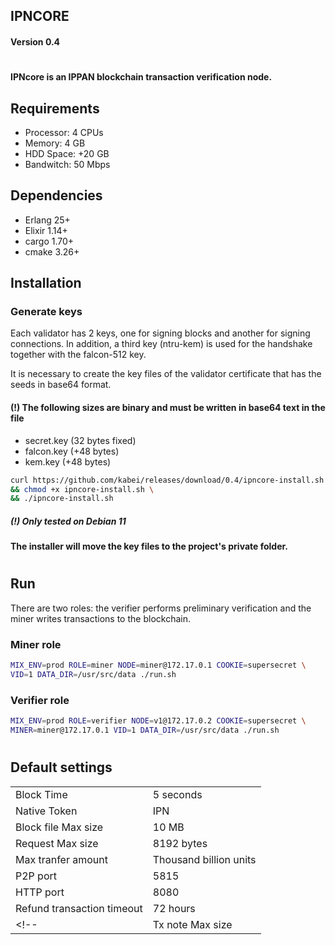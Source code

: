 ## IPNCORE

#### Version 0.4
#
#### IPNcore is an IPPAN blockchain transaction verification node.

## Requirements

* Processor: 4 CPUs
* Memory: 4 GB
* HDD Space: +20 GB
* Bandwitch: 50 Mbps

## Dependencies

* Erlang 25+
* Elixir 1.14+
* cargo 1.70+
* cmake 3.26+

## 
## Installation
### Generate keys
Each validator has 2 keys, one for signing blocks and another for signing connections. In addition, a third key (ntru-kem) is used for the handshake together with the falcon-512 key.

It is necessary to create the key files of the validator certificate that has the seeds in base64 format.
#### (!) The following sizes are binary and must be written in base64 text in the file
* secret.key (32 bytes fixed)
* falcon.key (+48 bytes)
* kem.key (+48 bytes)

```bash
curl https://github.com/kabei/releases/download/0.4/ipncore-install.sh \
&& chmod +x ipncore-install.sh \
&& ./ipncore-install.sh
```
##### (!) Only tested on Debian 11
#### The installer will move the key files to the project's private folder.
#
## Run

There are two roles: the verifier performs preliminary verification and the miner writes transactions to the blockchain.
### Miner role
```bash
MIX_ENV=prod ROLE=miner NODE=miner@172.17.0.1 COOKIE=supersecret \
VID=1 DATA_DIR=/usr/src/data ./run.sh
```
### Verifier role
```bash
MIX_ENV=prod ROLE=verifier NODE=v1@172.17.0.2 COOKIE=supersecret \
MINER=miner@172.17.0.1 VID=1 DATA_DIR=/usr/src/data ./run.sh
```

#
## Default settings

| | |
|-|-|
|Block Time|5 seconds|
|Native Token|IPN|
|Block file Max size|10 MB|
|Request Max size|8192 bytes|
|Max tranfer amount|Thousand billion units|
|P2P port|5815|
|HTTP port|8080|
|Refund transaction timeout|72 hours|
<!-- |Tx note Max size|255 bytes| -->
